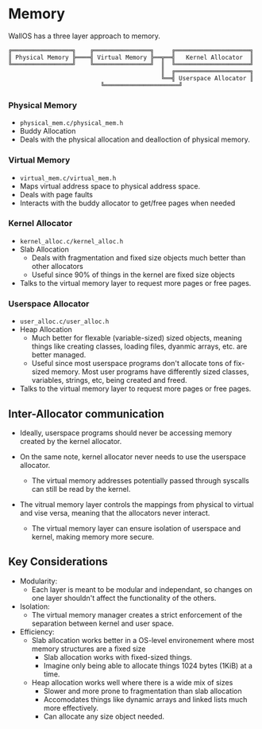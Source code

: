 # Memory

WallOS has a three layer approach to memory.

```
╔═════════════════╗    ╔════════════════╗     ╔═════════════════════╗
║ Physical Memory ╠════╣ Virtual Memory ╠══╦══╣   Kernel Allocator  ║
╚═════════════════╝    ╚════════════════╝  ║  ╚═════════════════════╝
                                           ║  ╔═════════════════════╗
                                           ╚══╣ Userspace Allocator ║
					      ╚═════════════════════╝
```

### Physical Memory

- `physical_mem.c/physical_mem.h`
- Buddy Allocation
- Deals with the physical allocation and dealloction of physical memory.

### Virtual Memory

- `virtual_mem.c/virtual_mem.h`
- Maps virtual address space to physical address space.
- Deals with page faults
- Interacts with the buddy allocator to get/free pages when needed

### Kernel Allocator

- `kernel_alloc.c/kernel_alloc.h`
- Slab Allocation
  - Deals with fragmentation and fixed size objects much better than other allocators
  - Useful since 90% of things in the kernel are fixed size objects
- Talks to the virtual memory layer to request more pages or free pages.

### Userspace Allocator

- `user_alloc.c/user_alloc.h`
- Heap Allocation
  - Much better for flexable (variable-sized) sized objects, meaning things like creating classes, loading files, dyanmic arrays, etc. are better managed.
  - Useful since most userspace programs don't allocate tons of fix-sized memory. Most user programs have differently sized classes, variables, strings, etc, being created and freed.
- Talks to the virtual memory layer to request more pages or free pages.

## Inter-Allocator communication

- Ideally, userspace programs should never be accessing memory created by the kernel allocator.
- On the same note, kernel allocator never needs to use the userspace allocator.

  - The virtual memory addresses potentially passed through syscalls can still be read by the kernel.
- The vitrual memory layer controls the mappings from physical to virtual and vise versa, meaning that the allocators never interact.

  - The virtual memory layer can ensure isolation of userspace and kernel, making memory more secure.

## Key Considerations

- Modularity:
  - Each layer is meant to be modular and independant, so changes on one layer shouldn't affect the functionality of the others.
- Isolation:
  - The virtual memory manager creates a strict enforcement of the separation between kernel and user space.
- Efficiency:
  - Slab allocation works better in a OS-level environement where most memory structures are a fixed size
    - Slab allocation works with fixed-sized things.
    - Imagine only being able to allocate things 1024 bytes (1KiB) at a time.
  - Heap allocation works well where there is a wide mix of sizes
    - Slower and more prone to fragmentation than slab allocation
    - Accomodates things like dynamic arrays and linked lists much more effectively.
    - Can allocate any size object needed.
